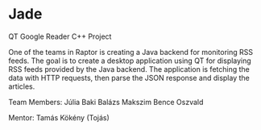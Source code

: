 # Jade
QT Google Reader C++ Project

One of the teams in Raptor is creating a Java backend for monitoring RSS feeds. The goal is to create a desktop application using QT for displaying RSS feeds provided by the Java backend. The application is fetching the data with HTTP requests, then parse the JSON response and display the articles.

Team Members:
Júlia Baki
Balázs Makszim
Bence Oszvald

Mentor: Tamás Kökény (Tojás)
